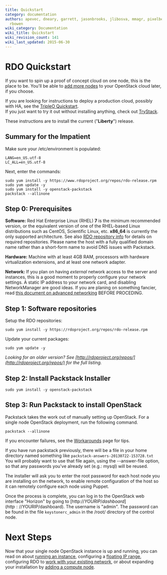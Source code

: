 ```yaml
---
title: Quickstart
category: documentation
authors: apevec, dneary, garrett, jasonbrooks, jlibosva, mmagr, pixelbeat, pmyers,
  rbowen
wiki_category: Documentation
wiki_title: Quickstart
wiki_revision_count: 141
wiki_last_updated: 2015-06-30
---
```


# RDO Quickstart

If you want to spin up a proof of concept cloud on one node, this is the
place to be. You'll be able to [add more nodes](Adding_a_compute_node) to your OpenStack cloud later, if you choose.

If you are looking for instructions to deploy a production cloud,
possibly with HA, see the [TripleO Quickstart](/triplep).  
If you just want to try it out without installing anything, check out [TryStack](http://trystack.org). 

These instructions are to install the current ("**Liberty**") release.

## Summary for the Impatient

Make sure your /etc/environment is populated:
    
    LANG=en_US.utf-8
    LC_ALL=en_US.utf-8
    
Next, enter the commands:
    
    sudo yum install -y https://www.rdoproject.org/repos/rdo-release.rpm
    sudo yum update -y
    sudo yum install -y openstack-packstack
    packstack --allinone

## Step 0: Prerequisites

**Software:** Red Hat Enterprise Linux (RHEL) **7** is the minimum recommended version, or 
the equivalent version of one of the RHEL-based Linux distributions such as CentOS, 
Scientific Linux, etc. **x86_64** is currently the only supported architecture. 
See also [RDO repository info](Repositories) for details on required repositories. 
Please name the host with a fully qualified domain name rather than a short-form 
name to avoid DNS issues with Packstack.

**Hardware:** Machine with at least 4GB RAM, processors with hardware 
virtualization extensions, and at least one network adapter.

**Network:** If you plan on having _external_ network access to the 
server and instances, this is a good moment to properly configure your network settings.
A static IP address to your network card, and disabling NetworkManager are good ideas. 
If you are planing on something fancier, read [this document on advanced
networking](https://www.rdoproject.org/networking/neutron-with-existing-external-network/)
BEFORE PROCEDING.

## Step 1: Software repositories

Setup the RDO repositories:

    sudo yum install -y https://rdoproject.org/repos/rdo-release.rpm
    
Update your current packages:

    sudo yum update -y

_Looking for an older version? See [http://rdoproject.org/repos/](http://rdoproject.org/repos/) for the full listing._

## Step 2: Install Packstack Installer

    sudo yum install -y openstack-packstack

## Step 3: Run Packstack to install OpenStack

Packstack takes the work out of manually setting up OpenStack. For a single node OpenStack deployment, run the following command.

    packstack --allinone

If you encounter failures, see the [Workarounds](Workarounds) page for tips.

If you have run packstack previously, there will be a file in your home directory named something like `packstack-answers-20130722-153728.txt` You will probably want to use that file again, using the --answer-file option, so that any passwords you've already set (e.g.: mysql) will be reused.

The installer will ask you to enter the root password for each host node you are installing on the network, to enable remote configuration of the host so it can remotely configure each node using Puppet.

Once the process is complete, you can log in to the OpenStack web interface "Horizon" by going to [http://$YOURIP/dashboard](http://$YOURIP/dashboard). The username is "admin". The password can be found in the file `keystonerc_admin` in the /root/ directory of the control node.

# Next Steps

Now that your single node OpenStack instance is up and running, you can read on about [running an instance](Running_an_instance), configuring a [floating IP range](Floating_IP_range), configuring RDO to [work with your existing network](Neutron_with_existing_external_network), or about expanding your installation by [adding a compute node](Adding_a_compute_node).
